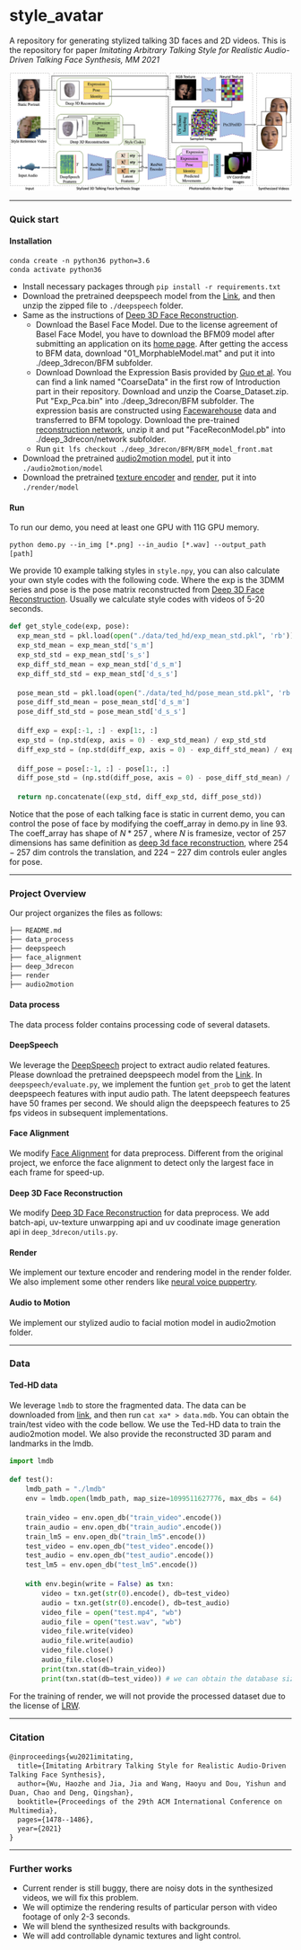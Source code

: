 # style_avatar
A repository for generating stylized talking 3D faces and 2D videos. 
This is the repository for paper *Imitating Arbitrary Talking Style for Realistic Audio-Driven Talking Face Synthesis, MM 2021*

![framework](framework.jpg)

------

### Quick start

#### Installation
```
conda create -n python36 python=3.6 
conda activate python36
```
- Install necessary packages through `pip install -r requirements.txt`
- Download the pretrained deepspeech model from the [Link](https://github.com/mozilla/DeepSpeech/releases/download/v0.9.2/deepspeech-0.9.2-checkpoint.tar.gz), and then unzip the zipped file to `./deepspeech` folder.
- Same as the instructions of [Deep 3D Face Reconstruction](https://github.com/microsoft/Deep3DFaceReconstruction).
  - Download the Basel Face Model. Due to the license agreement of Basel Face Model, you have to download the BFM09 model after submitting an application on its [home page](https://faces.dmi.unibas.ch/bfm/main.php?nav=1-2&id=downloads). After getting the access to BFM data, download "01_MorphableModel.mat" and put it into ./deep_3drecon/BFM subfolder.
  - Download Download the Expression Basis provided by [Guo et al](https://github.com/Juyong/3DFace). You can find a link named "CoarseData" in the first row of Introduction part in their repository. Download and unzip the Coarse_Dataset.zip. Put "Exp_Pca.bin" into ./deep_3drecon/BFM subfolder. The expression basis are constructed using [Facewarehouse](http://kunzhou.net/zjugaps/facewarehouse/) data and transferred to BFM topology.
  Download the pre-trained [reconstruction network](https://drive.google.com/file/d/176LCdUDxAj7T2awQ5knPMPawq5Q2RUWM/view), unzip it and put "FaceReconModel.pb" into ./deep_3drecon/network subfolder.
  - Run `git lfs checkout ./deep_3drecon/BFM/BFM_model_front.mat`
- Download the pretrained [audio2motion model](https://cloud.tsinghua.edu.cn/f/acb6d482a26e4eb8b116/?dl=1), put it into `./audio2motion/model`
- Download the pretrained [texture encoder](https://cloud.tsinghua.edu.cn/f/c60a3466016948c48951/?dl=1) and [render](https://cloud.tsinghua.edu.cn/f/106023055772444f8f15/?dl=1), put it into `./render/model`

#### Run
To run our demo, you need at least one GPU with 11G GPU memory.
```
python demo.py --in_img [*.png] --in_audio [*.wav] --output_path [path]
```
We provide 10 example talking styles in `style.npy`, you can also calculate your own style codes with the following code. Where the exp is the 3DMM series and pose is the pose matrix reconstructed from [Deep 3D Face Reconstruction](https://github.com/microsoft/Deep3DFaceReconstruction). Usually we calculate style codes with videos of 5-20 seconds.

```python
def get_style_code(exp, pose):
  exp_mean_std = pkl.load(open("./data/ted_hd/exp_mean_std.pkl", 'rb'))
  exp_std_mean = exp_mean_std['s_m']
  exp_std_std = exp_mean_std['s_s']
  exp_diff_std_mean = exp_mean_std['d_s_m']
  exp_diff_std_std = exp_mean_std['d_s_s']

  pose_mean_std = pkl.load(open("./data/ted_hd/pose_mean_std.pkl", 'rb'))
  pose_diff_std_mean = pose_mean_std['d_s_m']
  pose_diff_std_std = pose_mean_std['d_s_s']

  diff_exp = exp[:-1, :] - exp[1:, :]
  exp_std = (np.std(exp, axis = 0) - exp_std_mean) / exp_std_std
  diff_exp_std = (np.std(diff_exp, axis = 0) - exp_diff_std_mean) / exp_diff_std_std

  diff_pose = pose[:-1, :] - pose[1:, :]
  diff_pose_std = (np.std(diff_pose, axis = 0) - pose_diff_std_mean) / pose_diff_std_std

  return np.concatenate((exp_std, diff_exp_std, diff_pose_std))
```

Notice that the pose of each talking face is static in current demo, you can control the pose of face by modifying the coeff_array in demo.py in line 93. The coeff_array has shape of $N * 257$ , where $N$ is framesize, vector of $257$ dimensions has same definition as [deep 3d face reconstruction](https://github.com/microsoft/Deep3DFaceReconstruction), where $254-257$ dim controls the translation, and $224-227$ dim controls euler angles for pose.

------

### Project Overview

Our project organizes the files as follows:

```
├── README.md
├── data_process
├── deepspeech
├── face_alignment
├── deep_3drecon
├── render
├── audio2motion
```

#### Data process
The data process folder contains processing code of several datasets.

#### DeepSpeech

We leverage the [DeepSpeech](https://github.com/mozilla/DeepSpeech) project to extract audio related features. Please download the pretrained deepspeech model from the [Link](https://github.com/mozilla/DeepSpeech/releases/download/v0.9.2/deepspeech-0.9.2-checkpoint.tar.gz). In `deepspeech/evaluate.py`, we implement the funtion `get_prob` to get the latent deepspeech features with input audio path. The latent deepspeech features have 50 frames per second. We should align the deepspeech features to 25 fps videos in subsequent implementations. 

#### Face Alignment

We modify [Face Alignment](https://github.com/1adrianb/face-alignment) for data preprocess. Different from the original project, we enforce the face alignment to detect only the largest face in each frame for speed-up.

#### Deep 3D Face Reconstruction

We modify [Deep 3D Face Reconstruction](https://github.com/microsoft/Deep3DFaceReconstruction) for data preprocess. We add  batch-api, uv-texture unwarpping api and uv coodinate image generation api in `deep_3drecon/utils.py`.

#### Render

We implement our texture encoder and rendering model in the render folder. We also implement some other renders like [neural voice puppertry](https://arxiv.org/abs/1912.05566).

#### Audio to Motion

We implement our stylized audio to facial motion model in audio2motion folder.

------
### Data

#### Ted-HD data
We leverage `lmdb` to store the fragmented data. The data can be downloaded from [link](https://cloud.tsinghua.edu.cn/d/b046cc3ee1774beb9511/), and then run `cat xa* > data.mdb`. You can obtain the train/test video with the code bellow. We use the Ted-HD data to train the audio2motion model. We also provide the reconstructed 3D param and landmarks in the lmdb.
```python
import lmdb

def test():
    lmdb_path = "./lmdb"
    env = lmdb.open(lmdb_path, map_size=1099511627776, max_dbs = 64)

    train_video = env.open_db("train_video".encode())
    train_audio = env.open_db("train_audio".encode())
    train_lm5 = env.open_db("train_lm5".encode())
    test_video = env.open_db("test_video".encode())
    test_audio = env.open_db("test_audio".encode())
    test_lm5 = env.open_db("test_lm5".encode())

    with env.begin(write = False) as txn:
        video = txn.get(str(0).encode(), db=test_video)
        audio = txn.get(str(0).encode(), db=test_audio)
        video_file = open("test.mp4", "wb")
        audio_file = open("test.wav", "wb")
        video_file.write(video)
        audio_file.write(audio)
        video_file.close()
        audio_file.close()
        print(txn.stat(db=train_video))
        print(txn.stat(db=test_video)) # we can obtain the database size here  
```

For the training of render, we will not provide the processed dataset due to the license of [LRW](https://www.robots.ox.ac.uk/~vgg/data/lip_reading/lrw1.html).

------
### Citation

```
@inproceedings{wu2021imitating,
  title={Imitating Arbitrary Talking Style for Realistic Audio-Driven Talking Face Synthesis},
  author={Wu, Haozhe and Jia, Jia and Wang, Haoyu and Dou, Yishun and Duan, Chao and Deng, Qingshan},
  booktitle={Proceedings of the 29th ACM International Conference on Multimedia},
  pages={1478--1486},
  year={2021}
}
```

------
### Further works

- Current render is still buggy, there are noisy dots in the synthesized videos, we will fix this problem.
- We will optimize the rendering results of particular person with video footage of only 2-3 seconds.
- We will blend the synthesized results with backgrounds.
- We will add controllable dynamic textures and light control.